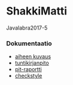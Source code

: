 # ShakkiMatti
Javalabra2017-5

### Dokumentaatio
* [aiheen kuvaus](dokumentaatio/aiheenKuvausJaRakenne.md)
* [tuntikirjanpito](dokumentaatio/tuntikirjanpito.md)
* [pit-raportti](https://htmlpreview.github.io/?https://github.com/Masavain/ShakkiMatti/blob/master/dokumentaatio/Pit/201706081327/index.html)
* [checkstyle](https://htmlpreview.github.io/?https://github.com/Masavain/ShakkiMatti/blob/master/dokumentaatio/Checkstyle/checkstyle.html)
